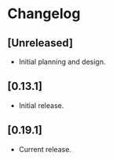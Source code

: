 # Changelog

## [Unreleased]

- Initial planning and design.

## [0.13.1]

- Initial release.

## [0.19.1]

- Current release.